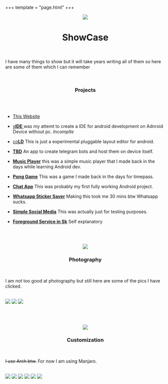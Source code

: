 +++
template = "page.html"
+++
<center>
<img src="/pics/girlintrash.jpg">
<h1>ShowCase</h1>
</center>

<br>

I have many things to show but it will take years writing all of them so here are some of them which I can remember


<br>
<center><h3> Projects </h3></center>
<br>

<br>

- [This Website](https://github.com/RealNethical/RealNethical.github.io)

- [s**IDE** ](https://github.com/Nethical-org/Stif) was my attemt to create a IDE for android development on Adnroid Device without pc. *Incomplte*

- [co**LD**](https://github.com/RealNethical/coLD) This is just a experimental pluggable layout editor for android. 

- [**TBD**](https://github.com/RealNethical/Telegram-Bot-Designer) An app to create telegram bots and host them on device itself.

- [**Music Player**](https://www.youtube.com/watch?v=XPJeRs8ut4I) this was a simple music player that I made back in the days while learning Android dev.

- [**Pong Game**](https://www.youtube.com/watch?v=iuTRvV2l0nQ&t=291s) This was a game I made back in the days for timepass.

- [**Chat App**](https://www.youtube.com/watch?v=hzmR6Mt_0vo) This was probably my first fully working Android project.

- [**Whatsapp Sticker Saver**](https://web.sketchub.in/p/556) Making this took me 30 mins btw Whatsapp sucks.

- [**Simple Social Media**](https://web.sketchub.in/p/596) This was actually just for testing purposes.

- [**Foreground Service in Sk**](https://web.sketchub.in/p/8814) Self explanatory

<br><br>
<center>
<img src="/pics/photographer.jpg">
<h3> Photography </h3>
</center>
<br>

I am not too good at photography but still here are some of the pics I have clicked.

<br>

<div id="photosec">
<img src="/photography/4.jpg">
<img src="/photography/3.jpg">
<img src="/photography/2.jpg">
</div>


<br><br>
<center>
<img src="/pics/photographer.jpg">
<h3> Customization </h3>
</center>
<br>

<s>I use Arch btw.</s> For now I am using Manjaro.

<br>

<div id="photosec">
<img src="/tweak/1.png">
<img src="/tweak/2.png">
<img src="/tweak/4.png">
<img src="/tweak/5.png">
<img src="/tweak/3.png">
<img src="/tweak/6.png">
</div>